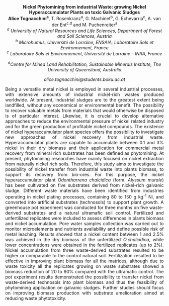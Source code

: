 <center><strong>Nickel Phytomining from industrial Waste: growing Nickel
Hyperaccumulator Plants on toxic Galvanic Sludges</strong>

<center><strong>Alice Tognacchini<sup>a</sup></strong>, T. Rosenkranz<sup>a</sup>, G. Machinet<sup>b</sup>, G. Echevarria<sup>c</sup>, A. van der Ent<sup>c,d</sup> and M. Puchenreiter<sup>a</sup>

<center><i><sup>a</sup> University of Natural Resources and Life Sciences, Department of
Forest and Soil Sciences, Austria</i>

<center><i><sup>b</sup> Microhumus, Université de Lorraine, ENSAIA, Laboratoire Sols et
Environnement, France</i>

<center><i><sup>c</sup> Laboratoire Sols et Environnement, Université de Lorraine – INRA,
France</i>

<sup>d</sup><i>Centre for Mined Land Rehabilitation, Sustainable Minerals
Institute, The University of Queensland, Australia</i>

<center><i>alice.tognacchini@students.boku.ac.at</i>

<p style=text-align:justify>Being a versatile metal nickel is employed in several industrial
processes, with extensive amounts of industrial nickel-rich wastes
produced worldwide. At present, industrial sludges are to the greatest
extent being landfilled, without any economical or environmental
benefit. The possibility to recover valuable metals from materials that
would otherwise be disposed is of particular interest. Likewise, it is
crucial to develop alternative approaches to reduce the environmental
pressure of nickel related industry and for the green production of
profitable nickel compounds. The existence of nickel hyperaccumulator
plant species offers the possibility to investigate new approaches of
nickel recovery from industrial waste. Hyperaccumulator plants are
capable to accumulate between 0.1 and 3% nickel in their dry biomass and
their application for commercial metal recovery from mineral rich
substrates has been defined as phytomining. At present, phytomining
researches have mainly focused on nickel extraction from naturally
nickel rich soils. Therefore, this study aims to investigate the
possibility of nickel transfer from industrial waste into plants
biomass, to support its recovery from bio-ores. For this purpose, the
nickel hyperaccumulator plant <i>Odontharrena chalcidica</i> (form. <i>Alyssum
murale</i>) has been cultivated on five substrates derived from nickel-rich
galvanic sludge. Different waste materials have been identified from
industries operating in nickel plating processes, containing 80 to 150 g
kg<sup>-1</sup> Ni, and converted into artificial substrates (technosols) to
support plant growth. A greenhouse pot experiment was conducted for
three months on five waste-derived substrates and a natural ultramafic
soil control. Fertilized and unfertilized replicates were included to
assess differences in plants biomass and nickel accumulation. Pore water
samples collection was carried out to monitor microelements and
nutrients availability and define possible risk of metal leaching.
Results showed that a nickel content between 1 and 2.5% was achieved in
the dry biomass of the unfertilized <i>O.chalcidica</i>, while lower
concentrations were obtained in the fertilized replicates (up to 2%).
Nickel accumulation from three waste-derived substrates resulted to be
higher or comparable to the control natural soil. Fertilization resulted
to be effective in improving plant biomass for all the matrices,
although due to waste toxicity all the replicates growing on waste
substrates showed a biomass reduction of 20 to 90% compared with the
ultramafic control. The pot experiment results demonstrated the
possibility to transfer nickel from waste-derived technosols into plant
biomass and thus the feasibility of phytomining application on galvanic
sludges. Further studies should focus on improving biomass production
with substrate amelioration aimed at reducing waste phytotoxicity.
